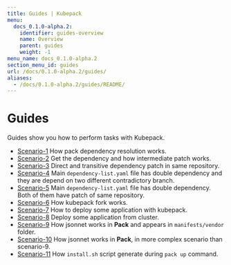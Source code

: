 ```yaml
---
title: Guides | Kubepack
menu:
  docs_0.1.0-alpha.2:
    identifier: guides-overview
    name: Overview
    parent: guides
    weight: -1
menu_name: docs_0.1.0-alpha.2
section_menu_id: guides
url: /docs/0.1.0-alpha.2/guides/
aliases:
  - /docs/0.1.0-alpha.2/guides/README/
---
```


# Guides

Guides show you how to perform tasks with Kubepack.

- [Scenario-1](/docs/guides/scenario-1.md) How pack dependency resolution works.
- [Scenario-2](/docs/guides/scenario-2.md) Get the dependency and how intermediate patch works.
- [Scenario-3](/docs/guides/scenario-3.md) Direct and transitive dependency patch in same repository. 
- [Scenario-4](/docs/guides/scenario-4.md) Main `dependency-list.yaml` file has double dependency and they are depend on two different contradictory branch. 
- [Scenario-5](/docs/guides/scenario-5.md) Main `dependency-list.yaml` file has double dependency. Both of them have patch of same repository.
- [Scenario-6](/docs/guides/scenario-6.md) How kubepack fork works. 
- [Scenario-7](/docs/guides/scenario-7.md) How to deploy some application with kubepack.
- [Scenario-8](/docs/guides/scenario-8.md) Deploy some application from cluster.
- [Scenario-9](/docs/guides/scenario-9.md) How jsonnet works in **Pack** and appears in `manifests/vendor` folder.
- [Scenario-10](/docs/guides/scenario-10.md) How jsonnet works in **Pack**, in more complex scenario than scenario-9.
- [Scenario-11](/docs/guides/scenario-11.md) How `install.sh` script generate during `pack up` command.
